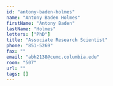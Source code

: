 ```yaml
---
id: "antony-baden-holmes"
name: "Antony Baden Holmes"
firstName: "Antony Baden"
lastName: "Holmes"
letters: ["PhD"]
title: "Associate Research Scientist"
phone: "851-5269"
fax: ""
email: "abh2138@cumc.columbia.edu"
room: "507"
url: ""
tags: []
---
```

